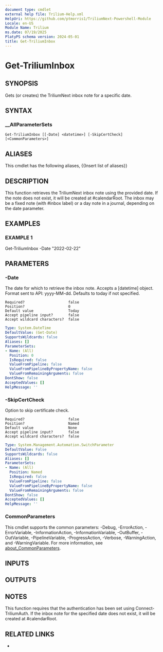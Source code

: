 ```yaml
---
document type: cmdlet
external help file: Trilium-Help.xml
HelpUri: https://github.com/ptmorris1/TriliumNext-Powershell-Module
Locale: en-US
Module Name: Trilium
ms.date: 07/19/2025
PlatyPS schema version: 2024-05-01
title: Get-TriliumInbox
---
```


# Get-TriliumInbox

## SYNOPSIS

Gets (or creates) the TriliumNext inbox note for a specific date.

## SYNTAX

### __AllParameterSets

```
Get-TriliumInbox [[-Date] <datetime>] [-SkipCertCheck] [<CommonParameters>]
```

## ALIASES

This cmdlet has the following aliases,
  {{Insert list of aliases}}

## DESCRIPTION

This function retrieves the TriliumNext inbox note using the provided date.
If the note does not exist, it will be created at #calendarRoot.
The inbox may be a fixed note (with #inbox label) or a day note in a journal, depending on the date parameter.

## EXAMPLES

### EXAMPLE 1

Get-TriliumInbox -Date "2022-02-22"

## PARAMETERS

### -Date

The date for which to retrieve the inbox note.
Accepts a [datetime] object.
Format sent to API: yyyy-MM-dd.
Defaults to today if not specified.

    Required?                    false
    Position?                    0
    Default value                Today
    Accept pipeline input?       false
    Accept wildcard characters?  false

```yaml
Type: System.DateTime
DefaultValue: (Get-Date)
SupportsWildcards: false
Aliases: []
ParameterSets:
- Name: (All)
  Position: 0
  IsRequired: false
  ValueFromPipeline: false
  ValueFromPipelineByPropertyName: false
  ValueFromRemainingArguments: false
DontShow: false
AcceptedValues: []
HelpMessage: ''
```

### -SkipCertCheck

Option to skip certificate check.

    Required?                    false
    Position?                    Named
    Default value                None
    Accept pipeline input?       false
    Accept wildcard characters?  false

```yaml
Type: System.Management.Automation.SwitchParameter
DefaultValue: False
SupportsWildcards: false
Aliases: []
ParameterSets:
- Name: (All)
  Position: Named
  IsRequired: false
  ValueFromPipeline: false
  ValueFromPipelineByPropertyName: false
  ValueFromRemainingArguments: false
DontShow: false
AcceptedValues: []
HelpMessage: ''
```

### CommonParameters

This cmdlet supports the common parameters: -Debug, -ErrorAction, -ErrorVariable,
-InformationAction, -InformationVariable, -OutBuffer, -OutVariable, -PipelineVariable,
-ProgressAction, -Verbose, -WarningAction, and -WarningVariable. For more information, see
[about_CommonParameters](https://go.microsoft.com/fwlink/?LinkID=113216).

## INPUTS

## OUTPUTS

## NOTES

This function requires that the authentication has been set using Connect-TriliumAuth.
If the inbox note for the specified date does not exist, it will be created at #calendarRoot.


## RELATED LINKS

- [](https://github.com/ptmorris1/TriliumNext-Powershell-Module)
